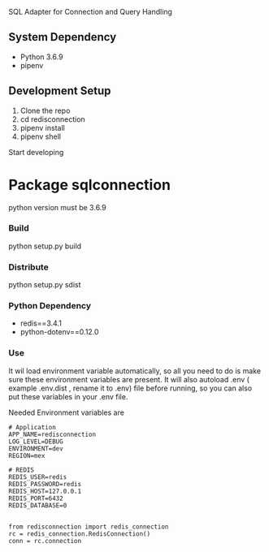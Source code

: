 SQL Adapter for Connection and Query Handling


## System Dependency

* Python 3.6.9
* pipenv


## Development Setup

1) Clone the repo 
2) cd redisconnection
3) pipenv install
4) pipenv shell

Start developing

# Package sqlconnection

python version must be 3.6.9
### Build

python setup.py build

### Distribute
python setup.py sdist

### Python Dependency
* redis==3.4.1
* python-dotenv==0.12.0



### Use 
It wil load environment variable automatically, so all you need to do is make sure these environment variables are present. 
It will also autoload .env ( example .env.dist , rename it to .env) file before running, so you can also put these variables in your .env file. 

Needed Environment variables are 

```
# Application
APP_NAME=redisconnection
LOG_LEVEL=DEBUG
ENVIRONMENT=dev
REGION=mex

# REDIS
REDIS_USER=redis
REDIS_PASSWORD=redis
REDIS_HOST=127.0.0.1
REDIS_PORT=6432
REDIS_DATABASE=0


```

```
from redisconnection import redis_connection
rc = redis_connection.RedisConnection()
conn = rc.connection

```




